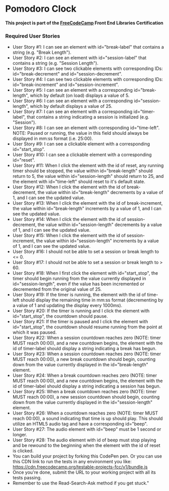 # Pomodoro Clock

**This project is part of the [FreeCodeCamp](https://www.freecodecamp.org) Front End Libraries Certification**

### Required User Stories

-  User Story #1: I can see an element with id="break-label" that contains a string (e.g. "Break Length").
-  User Story #2: I can see an element with id="session-label" that contains a string (e.g. "Session Length").
-  User Story #3: I can see two clickable elements with corresponding IDs: id="break-decrement" and id="session-decrement".
-  User Story #4: I can see two clickable elements with corresponding IDs: id="break-increment" and id="session-increment".
-  User Story #5: I can see an element with a corresponding id="break-length", which by default (on load) displays a value of 5.
-  User Story #6: I can see an element with a corresponding id="session-length", which by default displays a value of 25.
-  User Story #7: I can see an element with a corresponding id="timer-label", that contains a string indicating a session is initialized (e.g. "Session").
-  User Story #8: I can see an element with corresponding id="time-left". NOTE: Paused or running, the value in this field should always be displayed in mm:ss format (i.e. 25:00).
-  User Story #9: I can see a clickable element with a corresponding id="start_stop".
-  User Story #10: I can see a clickable element with a corresponding id="reset".
-  User Story #11: When I click the element with the id of reset, any running timer should be stopped, the value within id="break-length" should return to 5, the value within id="session-length" should return to 25, and the element with id="time-left" should reset to it's default state.
-  User Story #12: When I click the element with the id of break-decrement, the value within id="break-length" decrements by a value of 1, and I can see the updated value.
-  User Story #13: When I click the element with the id of break-increment, the value within id="break-length" increments by a value of 1, and I can see the updated value.
-  User Story #14: When I click the element with the id of session-decrement, the value within id="session-length" decrements by a value of 1, and I can see the updated value.
-  User Story #15: When I click the element with the id of session-increment, the value within id="session-length" increments by a value of 1, and I can see the updated value.
-  User Story #16: I should not be able to set a session or break length to <= 0.
-  User Story #17: I should not be able to set a session or break length to > 60.
-  User Story #18: When I first click the element with id="start_stop", the timer should begin running from the value currently displayed in id="session-length", even if the value has been incremented or decremented from the original value of 25.
-  User Story #19: If the timer is running, the element with the id of time-left should display the remaining time in mm:ss format (decrementing by a value of 1 and updating the display every 1000ms).
-  User Story #20: If the timer is running and I click the element with id="start_stop", the countdown should pause.
-  User Story #21: If the timer is paused and I click the element with id="start_stop", the countdown should resume running from the point at which it was paused.
-  User Story #22: When a session countdown reaches zero (NOTE: timer MUST reach 00:00), and a new countdown begins, the element with the id of timer-label should display a string indicating a break has begun.
-  User Story #23: When a session countdown reaches zero (NOTE: timer MUST reach 00:00), a new break countdown should begin, counting down from the value currently displayed in the id="break-length" element.
-  User Story #24: When a break countdown reaches zero (NOTE: timer MUST reach 00:00), and a new countdown begins, the element with the id of timer-label should display a string indicating a session has begun.
-  User Story #25: When a break countdown reaches zero (NOTE: timer MUST reach 00:00), a new session countdown should begin, counting down from the value currently displayed in the id="session-length" element.
-  User Story #26: When a countdown reaches zero (NOTE: timer MUST reach 00:00), a sound indicating that time is up should play. This should utilize an HTML5 audio tag and have a corresponding id="beep".
-  User Story #27: The audio element with id="beep" must be 1 second or longer.
-  User Story #28: The audio element with id of beep must stop playing and be rewound to the beginning when the element with the id of reset is clicked.
-  You can build your project by forking this CodePen pen. Or you can use this CDN link to run the tests in any environment you like: https://cdn.freecodecamp.org/testable-projects-fcc/v1/bundle.js
-  Once you're done, submit the URL to your working project with all its tests passing.
-  Remember to use the Read-Search-Ask method if you get stuck."
